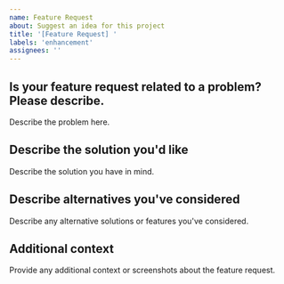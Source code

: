 ```yaml
---
name: Feature Request
about: Suggest an idea for this project
title: '[Feature Request] '
labels: 'enhancement'
assignees: ''
---
```


## Is your feature request related to a problem? Please describe.

Describe the problem here.

## Describe the solution you'd like

Describe the solution you have in mind.

## Describe alternatives you've considered

Describe any alternative solutions or features you've considered.

## Additional context

Provide any additional context or screenshots about the feature request.
